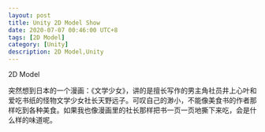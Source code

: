 ```yaml
---
layout: post
title: Unity 2D Model Show
date: 2020-07-07 00:46:00 UTC+8
tags: [2D Model]
category: [Unity]
description: 2D Model,Unity
---
```


2D Model

<!-- more -->

突然想到日本的一个漫画：《文学少女》，讲的是擅长写作的男主角社员井上心叶和爱吃书纸的怪物文学少女社长天野远子。可叹自己的渺小，不能像美食书的作者那样吃到各种美食。如果我也像漫画里的社长那样把书一页一页地撕下来吃，会是什么样的味道呢。


